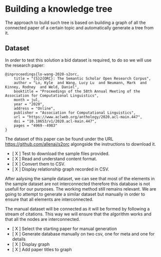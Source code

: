 # Building a knowledge tree

The approach to build such tree is based on building a graph of all the connected paper of a certain topic and
automatically generate a tree from it.

## Dataset

In order to test this solution a bid dataset is required, to do so we will use the research paper:
```
@inproceedings{lo-wang-2020-s2orc,
    title = "{S}2{ORC}: The Semantic Scholar Open Research Corpus",
    author = "Lo, Kyle  and Wang, Lucy Lu  and Neumann, Mark  and Kinney, Rodney  and Weld, Daniel",
    booktitle = "Proceedings of the 58th Annual Meeting of the Association for Computational Linguistics",
    month = jul,
    year = "2020",
    address = "Online",
    publisher = "Association for Computational Linguistics",
    url = "https://www.aclweb.org/anthology/2020.acl-main.447",
    doi = "10.18653/v1/2020.acl-main.447",
    pages = "4969--4983"
}
```

The dataset of this paper can be found under the URL https://github.com/allenai/s2orc algongside the instructions to
download it. 

- [ X ] Test to download the sample files provided.
- [ X ] Read and understand content format.
- [ X ] Convert them to CSV.
- [ X ] Display relationship graph recorded in CSV.

After aalysing the sample dataset, we can see that most of the elements in the sample dataset are not interconnected
therefore this database is not usefull for our purposes. The working method still remains relevant. We are going to
attempt to generate a similar dataset but manually in order to ensure that all elements are interconnected.

The manual dataset will be connected as it will be formed by following a stream of citations. This way we will ensure
that the algorithm works and that all the nodes are interconnected.

- [ X ] Select the starting paper for manual generation
- [ X ] Generate database manually on two csv, one for meta and one for details
- [ X ] Display graph
- [ X ] Add paper titles to graph
